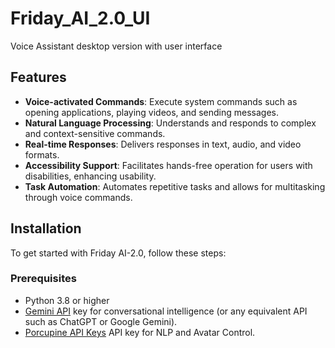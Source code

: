# Friday_AI_2.0_UI
Voice Assistant desktop version with user interface

## Features

- **Voice-activated Commands**: Execute system commands such as opening applications, playing videos, and sending messages.
- **Natural Language Processing**: Understands and responds to complex and context-sensitive commands.
- **Real-time Responses**: Delivers responses in text, audio, and video formats.
- **Accessibility Support**: Facilitates hands-free operation for users with disabilities, enhancing usability.
- **Task Automation**: Automates repetitive tasks and allows for multitasking through voice commands.

## Installation

To get started with Friday AI-2.0, follow these steps:

### Prerequisites

- Python 3.8 or higher
- [Gemini API](https://ai.google.dev/gemini-api/docs/api-key) key for conversational intelligence (or any equivalent API such as ChatGPT or Google Gemini).
- [Porcupine API Keys](https://picovoice.ai/platform/porcupine/) API key for NLP and Avatar Control.


